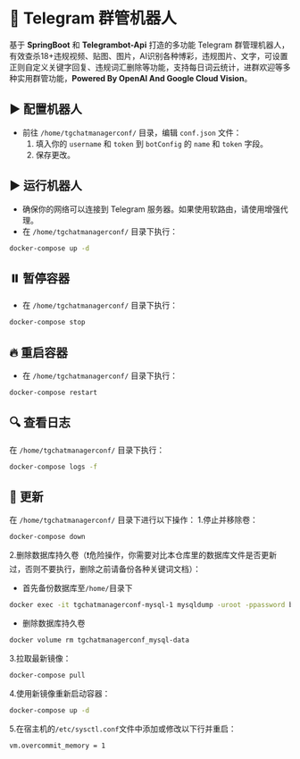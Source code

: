 
🤖 Telegram 群管机器人
===========================================

基于 **SpringBoot** 和 **Telegrambot-Api** 打造的多功能 Telegram 群管理机器人，有效查杀18+违规视频、贴图、图片，AI识别各种博彩，违规图片、文字，可设置正则自定义关键字回复、违规词汇删除等功能，支持每日词云统计，进群欢迎等多种实用群管功能，**Powered By OpenAI And Google Cloud Vision**。


 ▶️ 配置机器人
----------------

- 前往 `/home/tgchatmanagerconf/` 目录，编辑 `conf.json` 文件：
  1. 填入你的 `username` 和 `token` 到 `botConfig` 的 `name` 和 `token` 字段。
  2. 保存更改。

▶️ 运行机器人
----------------

- 确保你的网络可以连接到 Telegram 服务器。如果使用软路由，请使用增强代理。
- 在 `/home/tgchatmanagerconf/` 目录下执行：
```bash
docker-compose up -d
```

⏸️ 暂停容器
------------

- 在 `/home/tgchatmanagerconf/` 目录下执行：
```bash
docker-compose stop
```

🔥 重启容器
------------

- 在 `/home/tgchatmanagerconf/` 目录下执行：
```bash
docker-compose restart
```

🔍 查看日志
------------

在 `/home/tgchatmanagerconf/` 目录下执行：
```bash
docker-compose logs -f 
```

🔄 更新
--------

在 `/home/tgchatmanagerconf/` 目录下进行以下操作：
1.停止并移除卷：
```bash
docker-compose down
```
2.删除数据库持久卷（❗️危险操作，你需要对比本仓库里的数据库文件是否更新过，否则不要执行，删除之前请备份各种关键词文档）：
- 首先备份数据库至`/home/`目录下
```bash
docker exec -it tgchatmanagerconf-mysql-1 mysqldump -uroot -ppassword bot  > /home/bot.sql
```
- 删除数据库持久卷
```bash
docker volume rm tgchatmanagerconf_mysql-data
```
3.拉取最新镜像：
```bash
docker-compose pull  
```
4.使用新镜像重新启动容器：
```bash
docker-compose up -d
```
5.在宿主机的`/etc/sysctl.conf`文件中添加或修改以下行并重启：
```bash
vm.overcommit_memory = 1
```
